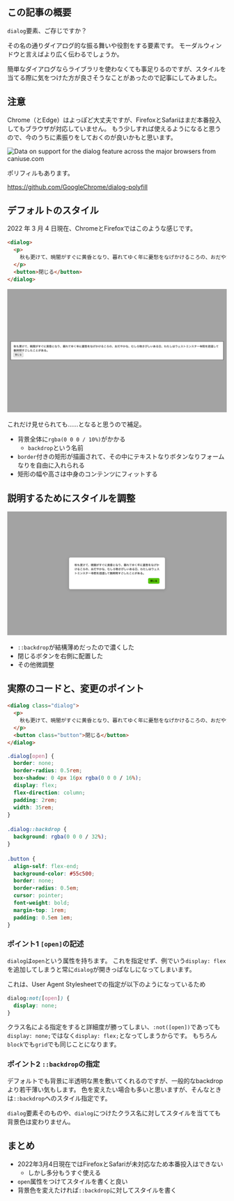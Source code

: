 <!--
title:   HTMLのdialog要素をスタイリングするときに気をつけること
tags:    HTML, tips
-->

## この記事の概要

`dialog`要素、ご存じですか？

その名の通りダイアログ的な振る舞いや役割をする要素です。
モーダルウィンドウと言えばより広く伝わるでしょうか。

簡単なダイアログならライブラリを使わなくても事足りるのですが、スタイルを当てる際に気をつけた方が良さそうなことがあったので記事にしてみました。

## 注意

Chrome（とEdge）はよっぽど大丈夫ですが、FirefoxとSafariはまだ本番投入してもブラウザが対応していません。
もう少しすれば使えるようになると思うので、今のうちに素振りをしておくのが良いかもと思います。

<picture>
  <source type="image/webp" srcset="https://caniuse.bitsofco.de/static/v1/dialog-1646320951431.webp">
  <source type="image/png" srcset="https://caniuse.bitsofco.de/static/v1/dialog-1646320951431.png">
  <img src="https://caniuse.bitsofco.de/static/v1/dialog-1646320951431.jpg" alt="Data on support for the dialog feature across the major browsers from caniuse.com">
</picture>

ポリフィルもあります。

https://github.com/GoogleChrome/dialog-polyfill

## デフォルトのスタイル

2022 年 3 月 4 日現在、ChromeとFirefoxではこのような感じです。

```html
<dialog>
  <p>
    秋も更けて、暁闇がすぐに黄昏となり、暮れてゆく年に憂愁をなげかけるころの、おだやかな、むしろ物さびしいある日、わたしはウェストミンスター寺院を逍遥して数時間すごしたことがある。
  </p>
  <button>閉じる</button>
</dialog>
```

![](../images/html-dialog-element.png)

これだけ見せられても……となると思うので補足。

- 背景全体に`rgba(0 0 0 / 10%)`がかかる
  - `backdrop`という名前
- `border`付きの矩形が描画されて、その中にテキストなりボタンなりフォームなりを自由に入れられる
- 矩形の幅や高さは中身のコンテンツにフィットする

## 説明するためにスタイルを調整

![](../images/html-dialog-element-styled.png)

- `::backdrop`が結構薄めだったので濃くした
- 閉じるボタンを右側に配置した
- その他微調整

## 実際のコードと、変更のポイント

```html
<dialog class="dialog">
  <p>
    秋も更けて、暁闇がすぐに黄昏となり、暮れてゆく年に憂愁をなげかけるころの、おだやかな、むしろ物さびしいある日、わたしはウェストミンスター寺院を逍遥して数時間すごしたことがある。
  </p>
  <button class="button">閉じる</button>
</dialog>
```

```css
.dialog[open] {
  border: none;
  border-radius: 0.5rem;
  box-shadow: 0 4px 16px rgba(0 0 0 / 16%);
  display: flex;
  flex-direction: column;
  padding: 2rem;
  width: 35rem;
}

.dialog::backdrop {
  background: rgba(0 0 0 / 32%);
}

.button {
  align-self: flex-end;
  background-color: #55c500;
  border: none;
  border-radius: 0.5em;
  cursor: pointer;
  font-weight: bold;
  margin-top: 1rem;
  padding: 0.5em 1em;
}
```

### ポイント1 `[open]`の記述

`dialog`は`open`という属性を持ちます。
これを指定せず、例でいう`display: flex`を追加してしまうと常に`dialog`が開きっぱなしになってしまいます。

これは、User Agent Stylesheetでの指定が以下のようになっているため

```css
dialog:not([open]) {
  display: none;
}
```

クラス名による指定をすると詳細度が勝ってしまい、`:not([open])`であっても`display: none;`ではなく`display: flex;`となってしまうからです。
もちろん`block`でも`grid`でも同じことになります。

### ポイント2 `::backdrop`の指定

デフォルトでも背景に半透明な黒を敷いてくれるのですが、一般的なbackdropより若干薄い気もします。
色を変えたい場合も多いと思いますが、そんなときは`::backdrop`へのスタイル指定です。

`dialog`要素そのものや、`dialog`につけたクラス名に対してスタイルを当てても背景色は変わりません。

## まとめ

- 2022年3月4日現在ではFirefoxとSafariが未対応なため本番投入はできない
  - しかし多分もうすぐ使える
- `open`属性をつけてスタイルを書くと良い
- 背景色を変えたければ`::backdrop`に対してスタイルを書く

